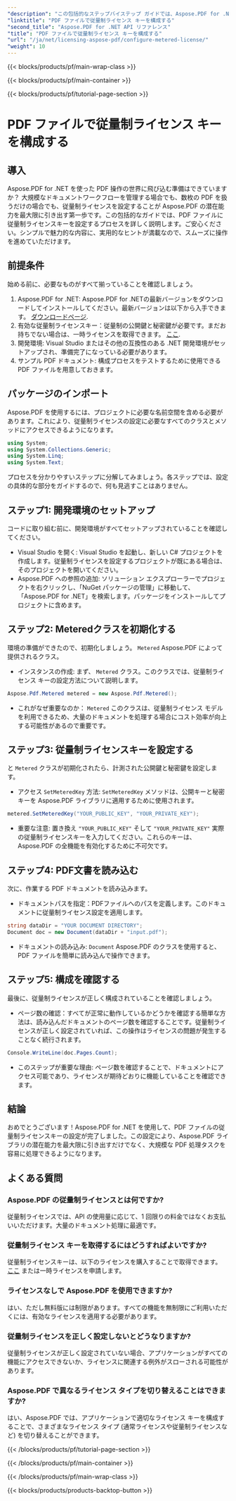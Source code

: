 ```yaml
---
"description": "この包括的なステップバイステップ ガイドでは、Aspose.PDF for .NET を使用して PDF ファイルに従量制ライセンス キーを構成する方法を学習します。"
"linktitle": "PDF ファイルで従量制ライセンス キーを構成する"
"second_title": "Aspose.PDF for .NET API リファレンス"
"title": "PDF ファイルで従量制ライセンス キーを構成する"
"url": "/ja/net/licensing-aspose-pdf/configure-metered-license/"
"weight": 10
---
```


{{< blocks/products/pf/main-wrap-class >}}

{{< blocks/products/pf/main-container >}}

{{< blocks/products/pf/tutorial-page-section >}}

# PDF ファイルで従量制ライセンス キーを構成する

## 導入

Aspose.PDF for .NET を使った PDF 操作の世界に飛び込む準備はできていますか？ 大規模なドキュメントワークフローを管理する場合でも、数枚の PDF を扱うだけの場合でも、従量制ライセンスを設定することが Aspose.PDF の潜在能力を最大限に引き出す第一歩です。この包括的なガイドでは、PDF ファイルに従量制ライセンスキーを設定するプロセスを詳しく説明します。ご安心ください。シンプルで魅力的な内容に、実用的なヒントが満載なので、スムーズに操作を進めていただけます。

## 前提条件

始める前に、必要なものがすべて揃っていることを確認しましょう。

1. Aspose.PDF for .NET: Aspose.PDF for .NETの最新バージョンをダウンロードしてインストールしてください。最新バージョンは以下から入手できます。 [ダウンロードページ](https://releases。aspose.com/pdf/net/).
2. 有効な従量制ライセンスキー：従量制の公開鍵と秘密鍵が必要です。まだお持ちでない場合は、一時ライセンスを取得できます。 [ここ](https://purchase。aspose.com/temporary-license/).
3. 開発環境: Visual Studio またはその他の互換性のある .NET 開発環境がセットアップされ、準備完了になっている必要があります。
4. サンプル PDF ドキュメント: 構成プロセスをテストするために使用できる PDF ファイルを用意しておきます。

## パッケージのインポート

Aspose.PDF を使用するには、プロジェクトに必要な名前空間を含める必要があります。これにより、従量制ライセンスの設定に必要なすべてのクラスとメソッドにアクセスできるようになります。

```csharp
using System;
using System.Collections.Generic;
using System.Linq;
using System.Text;
```

プロセスを分かりやすいステップに分解してみましょう。各ステップでは、設定の具体的な部分をガイドするので、何も見逃すことはありません。

## ステップ1: 開発環境のセットアップ

コードに取り組む前に、開発環境がすべてセットアップされていることを確認してください。

- Visual Studio を開く: Visual Studio を起動し、新しい C# プロジェクトを作成します。従量制ライセンスを設定するプロジェクトが既にある場合は、そのプロジェクトを開いてください。
- Aspose.PDF への参照の追加: ソリューション エクスプローラーでプロジェクトを右クリックし、「NuGet パッケージの管理」に移動して、「Aspose.PDF for .NET」を検索します。パッケージをインストールしてプロジェクトに含めます。

## ステップ2: Meteredクラスを初期化する

環境の準備ができたので、初期化しましょう。 `Metered` Aspose.PDF によって提供されるクラス。

- インスタンスの作成: まず、 `Metered` クラス。このクラスでは、従量制ライセンス キーの設定方法について説明します。

```csharp
Aspose.Pdf.Metered metered = new Aspose.Pdf.Metered();
```

- これがなぜ重要なのか： `Metered` このクラスは、従量制ライセンス モデルを利用できるため、大量のドキュメントを処理する場合にコスト効率が向上する可能性があるので重要です。

## ステップ3: 従量制ライセンスキーを設定する

と `Metered` クラスが初期化されたら、計測された公開鍵と秘密鍵を設定します。

- アクセス `SetMeteredKey` 方法: `SetMeteredKey` メソッドは、公開キーと秘密キーを Aspose.PDF ライブラリに適用するために使用されます。

```csharp
metered.SetMeteredKey("YOUR_PUBLIC_KEY", "YOUR_PRIVATE_KEY");
```

- 重要な注意: 置き換え `"YOUR_PUBLIC_KEY"` そして `"YOUR_PRIVATE_KEY"` 実際の従量制ライセンスキーを入力してください。これらのキーは、Aspose.PDF の全機能を有効化するために不可欠です。

## ステップ4: PDF文書を読み込む

次に、作業する PDF ドキュメントを読み込みます。

- ドキュメントパスを指定：PDFファイルへのパスを定義します。このドキュメントに従量制ライセンス設定を適用します。

```csharp
string dataDir = "YOUR DOCUMENT DIRECTORY";
Document doc = new Document(dataDir + "input.pdf");
```

- ドキュメントの読み込み: `Document` Aspose.PDF のクラスを使用すると、PDF ファイルを簡単に読み込んで操作できます。

## ステップ5: 構成を確認する

最後に、従量制ライセンスが正しく構成されていることを確認しましょう。

- ページ数の確認：すべてが正常に動作しているかどうかを確認する簡単な方法は、読み込んだドキュメントのページ数を確認することです。従量制ライセンスが正しく設定されていれば、この操作はライセンスの問題が発生することなく続行されます。

```csharp
Console.WriteLine(doc.Pages.Count);
```

- このステップが重要な理由: ページ数を確認することで、ドキュメントにアクセス可能であり、ライセンスが期待どおりに機能していることを確認できます。

## 結論

おめでとうございます！Aspose.PDF for .NET を使用して、PDF ファイルの従量制ライセンスキーの設定が完了しました。この設定により、Aspose.PDF ライブラリの潜在能力を最大限に引き出すだけでなく、大規模な PDF 処理タスクを容易に処理できるようになります。

## よくある質問

### Aspose.PDF の従量制ライセンスとは何ですか?  
従量制ライセンスでは、API の使用量に応じて、1 回限りの料金ではなくお支払いいただけます。大量のドキュメント処理に最適です。

### 従量制ライセンス キーを取得するにはどうすればよいですか?  
従量制ライセンスキーは、以下のライセンスを購入することで取得できます。 [ここ](https://purchase.aspose.com/buy) または一時ライセンスを申請します。

### ライセンスなしで Aspose.PDF を使用できますか?  
はい、ただし無料版には制限があります。すべての機能を無制限にご利用いただくには、有効なライセンスを適用する必要があります。

### 従量制ライセンスを正しく設定しないとどうなりますか?  
従量制ライセンスが正しく設定されていない場合、アプリケーションがすべての機能にアクセスできないか、ライセンスに関連する例外がスローされる可能性があります。

### Aspose.PDF で異なるライセンス タイプを切り替えることはできますか?  
はい、Aspose.PDF では、アプリケーションで適切なライセンス キーを構成することで、さまざまなライセンス タイプ (通常ライセンスや従量制ライセンスなど) を切り替えることができます。


{{< /blocks/products/pf/tutorial-page-section >}}

{{< /blocks/products/pf/main-container >}}

{{< /blocks/products/pf/main-wrap-class >}}

{{< blocks/products/products-backtop-button >}}